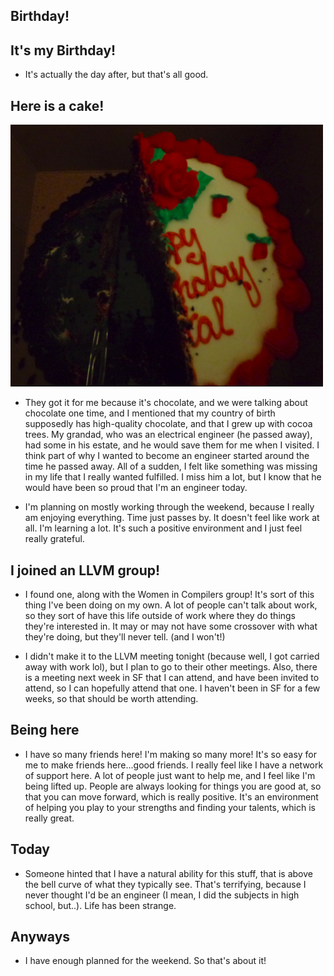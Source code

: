 ## Birthday!

## It's my Birthday!

- It's actually the day after, but that's all good.

## Here is a cake!

<img src="/images/GSoc_/c2.png" width="500">

- They got it for me because it's chocolate, and we were talking about chocolate one time, and I mentioned
  that my country of birth supposedly has high-quality chocolate, and that I grew up with cocoa trees.
  My grandad, who was an electrical engineer (he passed away), had some in his estate, and he would save them
  for me when I visited. I think part of why I wanted to become an engineer started around the time he passed away.
  All of a sudden, I felt like something was missing in my life that I really wanted fulfilled.
  I miss him a lot, but I know that he would have been so proud that I'm an engineer today. 
  
- I'm planning on mostly working through the weekend, because I really am enjoying everything. Time just passes
  by. It doesn't feel like work at all. I'm learning a lot. It's such a positive environment and I just feel really
  grateful.
  
## I joined an LLVM group!

- I found one, along with the Women in Compilers group! It's sort of this thing I've been doing on my own.
  A lot of people can't talk about work, so they sort of have this life outside of work where they do things they're
  interested in. It may or may not have some crossover with what they're doing, but they'll never tell. (and I won't!)

- I didn't make it to the LLVM meeting tonight (because well, I got carried away with work lol), but I plan to go
  to their other meetings. Also, there is a meeting next week in SF that I can attend, and have been invited to
  attend, so I can hopefully attend that one. I haven't been in SF for a few weeks, so that should be worth attending.
  
## Being here

- I have so many friends here! I'm making so many more! It's so easy for me to make friends here...good friends.
  I really feel like I have a network of support here. A lot of people just want to help me, and I feel like I'm being
  lifted up. People are always looking for things you are good at, so that you can move forward, which is really positive.
  It's an environment of helping you play to your strengths and finding your talents, which is really great.
  
## Today

 - Someone hinted that I have a natural ability for this stuff, that is above the bell curve of what they typically see.
   That's terrifying, because I never thought I'd be an engineer (I mean, I did the subjects in high school, but..).
   Life has been strange.
   
## Anyways
  
 - I have enough planned for the weekend. So that's about it!
